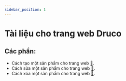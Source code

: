 ```yaml
---
sidebar_position: 1
---
```


# Tài liệu cho trang web Druco

<!-- Let's discover **Docusaurus in less than 5 minutes**. -->

## Các phần:

- Cách tạo một sản phẩm cho trang web **[:link:](./products-doc/create-products.md)**.
- Cách sửa một sản phẩm cho trang web **[:link:](./products-doc/edit-products.md)**.
- Cách xóa một sản phẩm cho trang web **[:link:](./products-doc/delete-products.md)**.

<!-- ### What you'll need

- [Node.js](https://nodejs.org/en/download/) version 16.14 or above:
  - When installing Node.js, you are recommended to check all checkboxes related to dependencies.

## Generate a new site

Generate a new Docusaurus site using the **classic template**.

The classic template will automatically be added to your project after you run the command:

```bash
npm init docusaurus@latest my-website classic
```

You can type this command into Command Prompt, Powershell, Terminal, or any other integrated terminal of your code editor.

The command also installs all necessary dependencies you need to run Docusaurus.

## Start your site

Run the development server:

```bash
cd my-website
npm run start
```

The `cd` command changes the directory you're working with. In order to work with your newly created Docusaurus site, you'll need to navigate the terminal there.

The `npm run start` command builds your website locally and serves it through a development server, ready for you to view at http://localhost:3000/.

Open `docs/intro.md` (this page) and edit some lines: the site **reloads automatically** and displays your changes. -->
